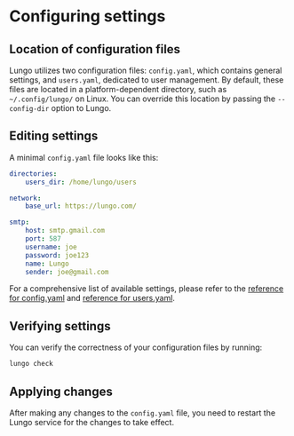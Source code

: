 # Configuring settings

## Location of configuration files

Lungo utilizes two configuration files: `config.yaml`, which contains general settings, and `users.yaml`, dedicated to
user management. By default, these files are located in a platform-dependent directory, such as `~/.config/lungo/` on
Linux. You can override this location by passing the `--config-dir` option to Lungo.

## Editing settings

A minimal `config.yaml` file looks like this:

```yaml linenums="1" title="config.yaml"
directories:
    users_dir: /home/lungo/users

network:
    base_url: https://lungo.com/

smtp:
    host: smtp.gmail.com
    port: 587
    username: joe
    password: joe123
    name: Lungo
    sender: joe@gmail.com
```

For a comprehensive list of available settings, please refer to
the [reference for config.yaml](../configuration/reference-for-config-yaml.md)
and [reference for users.yaml](../configuration/reference-for-users-yaml.md).

## Verifying settings

You can verify the correctness of your configuration files by running:

```bash linenums="1" title="Terminal"
lungo check
```

## Applying changes

After making any changes to the `config.yaml` file, you need to restart the Lungo service for the changes to take
effect.
